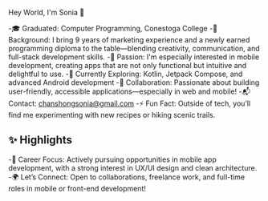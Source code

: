 Hey World, I'm Sonia 👋

-🎓 Graduated: Computer Programming, Conestoga College
-💼 Background: I bring 9 years of marketing experience and a newly earned programming diploma to the table—blending creativity, communication, and full-stack development skills.
-📱 Passion: I'm especially interested in mobile development, creating apps that are not only functional but intuitive and delightful to use.
-🌱 Currently Exploring: Kotlin, Jetpack Compose, and advanced Android development
-🤝 Collaboration: Passionate about building user-friendly, accessible applications—especially in web and mobile!
-📬 Contact: chanshongsonia@gmail.com
-⚡ Fun Fact: Outside of tech, you’ll find me experimenting with new recipes or hiking scenic trails.

## ✨ Highlights
-🚀 Career Focus: Actively pursuing opportunities in mobile app development, with a strong interest in UX/UI design and clean architecture.
-🌍 Let’s Connect: Open to collaborations, freelance work, and full-time roles in mobile or front-end development!

